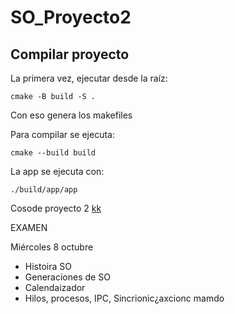 # SO_Proyecto2

## Compilar proyecto

La primera vez, ejecutar desde la raíz:
```
cmake -B build -S .
```
Con eso genera los makefiles

Para compilar se ejecuta:
```
cmake --build build
```

La app se ejecuta con:
```
./build/app/app
```



Cosode proyecto 2 
[kk](https://www.canva.com/design/DAG0G3DjoJI/yjY5rqqm78u5-lyrWtLwyg/edit?utm_content=DAG0G3DjoJI&utm_campaign=designshare&utm_medium=link2&utm_source=sharebutton)

EXAMEN

Miércoles 8 octubre
- Histoira SO
- Generaciones de SO
- Calendaizador
- Hilos, procesos, IPC, Sincrionic¿axcionc
mamdo
